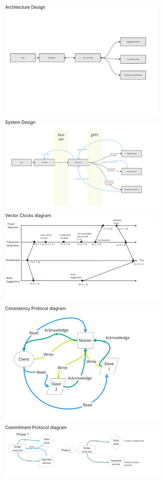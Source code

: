 
Architecture Design
![](Architecture_Design.jpg) 

System Design
![](System_Design.jpg) 

Vector Clocks diagram
![](Vector_Clocks_diagram.jpg) 

Consistency Protocol diagram
![](Consistency_Protocol_diagram.jpg)


Commitment Protocol diagram
![](Commitment_Protocol_diagram.jpg)
